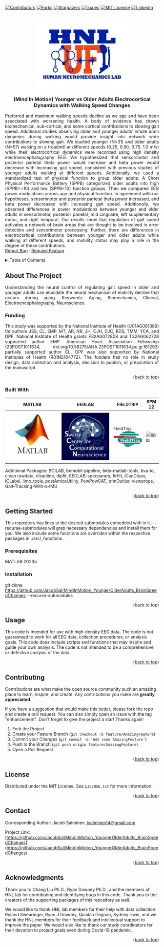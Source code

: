 <!-- Improved compatibility of back to top link: See: https://github.com/othneildrew/Best-README-Template/pull/73 -->
<link rel="stylesheet" href="styles.css" />
<a name="readme-top"></a>
<!--
*** Thanks for checking out the Best-README-Template. If you have a suggestion
*** that would make this better, please fork the repo and create a pull request
*** or simply open an issue with the tag "enhancement".
*** Don't forget to give the project a star!
*** Thanks again! Now go create something AMAZING! :D
-->

<!-- PROJECT SHIELDS -->
<!--
*** I'm using markdown "reference style" links for readability.
*** Reference links are enclosed in brackets [ ] instead of parentheses ( ).
*** See the bottom of this document for the declaration of the reference variables
*** for contributors-url, forks-url, etc. This is an optional, concise syntax you may use.
*** https://www.markdownguide.org/basic-syntax/#reference-style-links
-->
[![Contributors][contributors-shield]][contributors-url]
[![Forks][forks-shield]][forks-url]
[![Stargazers][stars-shield]][stars-url]
[![Issues][issues-shield]][issues-url]
[![MIT License][license-shield]][license-url]
[![LinkedIn][linkedin-shield]][linkedin-url]

<!-- PROJECT LOGO -->
<br />
<div align="center">
  <a href="https://github.com/JacobSal/MindInMotion_YoungerOlderAdults_BrainSpeedChanges">
    <img src="images/hnl_logo.svg" alt="Logo" width = "300px">
  </a>
<h3 align="center">(Mind In Motion) Younger vs Older Adults Electrocortical Dynamics with Walking Speed Changes</h3>

  <p align="justify">
    Preferred and maximum walking speeds decline as we age and have been associated with worsening health. A body of evidence has shown biomechanical, sub-cortical, and some cortical contributions to slowing gait speed.  Additional studies observing older and younger adults’ whole brain dynamics during walking would provide insight into network wide contributions to slowing gait. We studied younger (N=31) and older adults (N=57) walking on a treadmill at different speeds (0.25, 0.50, 0.75, 1.0 m/s) while their electrocortical dynamics were recorded using high density electroencephalography EEG. We hypothesized  that sensorimotor and posterior parietal theta power would increase and beta power would decrease with increasing gait speed, consistent with previous studies of younger adults walking at different speeds. Additionally, we used a standardized test of physical function to group older adults. A Short Physical Performance Battery (SPPB)  categorized older adults into high (SPPB>=10) and low (SPPB<10) function groups.  Then we compared EEG power modulations across age and physical function. In agreement with our hypotheses, sensorimotor and posterior parietal theta power increased, and beta power decreased with increasing gait speed. Additionally, we observed differences in power modulations between younger and older adults in sensorimotor, posterior parietal, mid cingulate, left supplementary motor, and right temporal. Our results show that regulation of gait speed activates a network of brain areas that are thought to be involved in error detection and sensorimotor processing.   Further, there are differences in electrocortical contributions between younger and older adults while walking at different speeds, and mobility status may play a role in the degree of these contributions.
    <br />
    <a href="https://github.com/JacobSal/MindInMotion_YoungerOlderAdults_BrainSpeedChanges/issues">Report Bug</a>
    ·
    <a href="https://github.com/JacobSal/MindInMotion_YoungerOlderAdults_BrainSpeedChanges/issues">Request Feature</a>
  </p>
</div>



<!-- TABLE OF CONTENTS -->
<details>
  <summary>Table of Contents</summary>
  <ol>
    <li>
      <a href="#about-the-project">About The Project</a>
      <ul>
        <li><a href="#built-with">Built With</a></li>
      </ul>
    </li>
    <li>
      <a href="#getting-started">Getting Started</a>
      <ul>
        <li><a href="#prerequisites">Prerequisites</a></li>
        <li><a href="#installation">Installation</a></li>
      </ul>
    </li>
    <li><a href="#usage">Usage</a></li>
    <li><a href="#contributing">Contributing</a></li>
    <li><a href="#license">License</a></li>
    <li><a href="#contact">Contact</a></li>
    <li><a href="#acknowledgments">Acknowledgments</a></li>
  </ol>
</details>



<!-- ABOUT THE PROJECT -->
## About The Project
<p align="justify">
Understanding the neural control of regulating gait speed in older and younger adults can elucidate the neural mechanism of mobility decline that occurs during aging. Keywords: Aging, Biomechanics, Clinical, Electroencephalography, Neuroscience

### Funding
<p align="justify">
This study was supported by the National Institute of Health (U01AG061389) for authors JSS, CL, EMP, MT, AR, NR, JH, CJH, DJC, RDS, TMM, YCA, and DPF. National Institute of Health grants F32AG072808 and T32AG062728 supported author EMP. American Heart Association Fellowship (23POST1011634, doi.org/10.58275/AHA.23POST1011634.pc.gr.161292) partially supported author CL. DPF was also supported by National Institutes of Health (R01NS104772). The funders had no role in study design, data collection and analysis, decision to publish, or preparation of the manuscript.
</p>

<p align="right">(<a href="#readme-top">back to top</a>)</p>

### Built With
| MATLAB | EEGLAB | FIELDTRIP | SPM 12 |
| ------ | ------ | --------- | ------ |
|[![matlab][matlab-badge]][matlab-url] | [![eeglab][eeglab-badge]][eeglab-url] | FieldTrip</br>[![fieldtrip][fieldtrip-badge]][fieldtrip-url] | [![spm][spm-badge]][spm-url]

Additional Packages: BCILAB, bemobil-pipeline, bids-matlab-tools, bva-io, clean rawdata, cleanline, dipfit, EEGLAB-specparam, firfilt, iCanClean, ICLabel, limo_tools, postAmicaUtility, PowPowCAT, trimOutlier, viewprops, Gait-Tracking-With-x-IMU

<p align="right">(<a href="#readme-top">back to top</a>)</p>

<!-- GETTING STARTED -->
## Getting Started
This repository has links to the desired submodules embedded with in it. --recurse-submodules will grab necessary dependencies and install them for you. We also include some functions are overriden within the respective packages in ./src/_functions . 

### Prerequisites
MATLAB 2023b

### Installation
git  clone https://github.com/JacobSal/MindInMotion_YoungerOlderAdults_BrainSpeedChanges --recurse-submodules

<p align="right">(<a href="#readme-top">back to top</a>)</p>

<!-- USAGE EXAMPLES -->
## Usage

This code is intended for use with high-density EEG data. The code is not guaranteed to work for all EEG data, collection procedures, or analysis goals. This code does include scripts and functions that may inspire and  guide your own analysis. The code is not intended to be a comprehensive or definitive analysis of the data. 

<p align="right">(<a href="#readme-top">back to top</a>)</p>

<!-- CONTRIBUTING -->
## Contributing

Contributions are what make the open source community such an amazing place to learn, inspire, and create. Any contributions you make are **greatly appreciated**.

If you have a suggestion that would make this better, please fork the repo and create a pull request. You can also simply open an issue with the tag "enhancement".
Don't forget to give the project a star! Thanks again!

1. Fork the Project
2. Create your Feature Branch (`git checkout -b feature/AmazingFeature`)
3. Commit your Changes (`git commit -m 'Add some AmazingFeature'`)
4. Push to the Branch (`git push origin feature/AmazingFeature`)
5. Open a Pull Request

<p align="right">(<a href="#readme-top">back to top</a>)</p>

<!-- LICENSE -->
## License

Distributed under the MIT License. See `LICENSE.txt` for more information.

<p align="right">(<a href="#readme-top">back to top</a>)</p>

<!-- CONTACT -->
## Contact

Corresponding Author: Jacob Salminen, jsalminen14@gmail.com

Project Link: [https://github.com/JacobSal/MindInMotion_YoungerOlderAdults_BrainSpeedChanges](https://github.com/JacobSal/MindInMotion_YoungerOlderAdults_BrainSpeedChanges)

<p align="right">(<a href="#readme-top">back to top</a>)</p>

<!-- ACKNOWLEDGMENTS -->
## Acknowledgments

Thank you to Chang Liu Ph.D., Ryan Downey Ph.D., and the members of HNL lab for contributing and identifying bugs in this code. Thank you to the creators of the supporting packages of this repository as well.

We would like to thank HNL lab members for their help with data collection: Ryland Swearinger, Ryan J Downey, Quinlan Degnan, Sydney Irwin, and we thank the HNL members for their feedback and intellectual support to improve the paper. We would also like to thank our study coordinators for their devotion to project goals even during Covid-19 pandemic.

<p align="right">(<a href="#readme-top">back to top</a>)</p>

<!-- MARKDOWN LINKS & IMAGES -->
<!-- https://www.markdownguide.org/basic-syntax/#reference-style-links -->
[contributors-shield]: https://img.shields.io/github/contributors/JacobSal/MindInMotion_YoungerOlderAdults_BrainSpeedChanges.svg?style=for-the-badge
[contributors-url]: https://github.com/JacobSal/MindInMotion_YoungerOlderAdults_BrainSpeedChanges/graphs/contributors
[forks-shield]: https://img.shields.io/github/forks/JacobSal/MindInMotion_YoungerOlderAdults_BrainSpeedChanges.svg?style=for-the-badge
[forks-url]: https://github.com/JacobSal/MindInMotion_YoungerOlderAdults_BrainSpeedChanges/network/members
[stars-shield]: https://img.shields.io/github/stars/JacobSal/MindInMotion_YoungerOlderAdults_BrainSpeedChanges.svg?style=for-the-badge
[stars-url]: https://github.com/JacobSal/MindInMotion_YoungerOlderAdults_BrainSpeedChanges/stargazers
[issues-shield]: https://img.shields.io/github/issues/JacobSal/MindInMotion_YoungerOlderAdults_BrainSpeedChanges.svg?style=for-the-badge
[issues-url]: https://github.com/JacobSal/MindInMotion_YoungerOlderAdults_BrainSpeedChanges/issues
[license-shield]: https://img.shields.io/github/license/JacobSal/MindInMotion_YoungerOlderAdults_BrainSpeedChanges.svg?style=for-the-badge
[license-url]: https://github.com/JacobSal/MindInMotion_YoungerOlderAdults_BrainSpeedChanges/blob/master/LICENSE.txt
[linkedin-shield]: https://img.shields.io/badge/-LinkedIn-black.svg?style=for-the-badge&logo=linkedin&colorB=555
[linkedin-url]: https://linkedin.com/in/jacob-salminen-124a50129
[matlab-badge]: ./images/matlab_logo.png
[matlab-url]: https://www.mathworks.com/products/matlab.html?style=for-the-badge
[eeglab-badge]: ./images/eeglab_logo.svg
[eeglab-url]: https://eeglab.org/#The_EEGLAB_Tutorial_Outline
[fieldtrip-badge]: ./images/fieldtrip_logo.png
[fieldtrip-url]: https://www.fieldtriptoolbox.org/
[spm-badge]: https://avatars.githubusercontent.com/u/14014701?s=200&v=4?style=for-the-badge
[spm-url]: https://github.com/spm/
[product-screenshot]: images/screenshot.png
